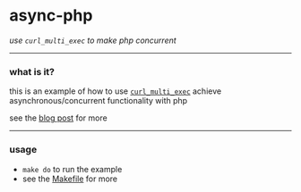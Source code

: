 # async-php
_use `curl_multi_exec` to make php concurrent_

---

### what is it?

this is an example of how to use [`curl_multi_exec`](https://www.php.net/manual/en/function.curl-multi-exec.php) achieve asynchronous/concurrent functionality with php

see the [blog post](https://chaseisabelle.medium.com/concurrent-php-with-curl-multi-3bd8cf8e5652) for more

---

### usage

- `make do` to run the example
- see the [Makefile](./Makefile) for more
